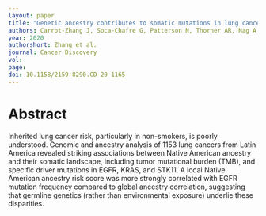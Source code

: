 ```yaml
---
layout: paper
title: "Genetic ancestry contributes to somatic mutations in lung cancers from admixed Latin American populations"
authors: Carrot-Zhang J, Soca-Chafre G, Patterson N, Thorner AR, Nag A, Watson J, Genovese G, Rodriguez J, Gelbard MK, Corrales-Rodriguez L, Mitsuishi Y, Ha G, Campbell JD, Oxnard GR, Arrieta O, Cardona AF, Gusev A, Meyerson M
year: 2020
authorshort: Zhang et al.
journal: Cancer Discovery 
vol: 
page: 
doi: 10.1158/2159-8290.CD-20-1165
---
```


# Abstract

Inherited lung cancer risk, particularly in non-smokers, is poorly understood. Genomic and ancestry analysis of 1153 lung cancers from Latin America revealed striking associations between Native American ancestry and their somatic landscape, including tumor mutational burden (TMB), and specific driver mutations in EGFR, KRAS, and STK11. A local Native American ancestry risk score was more strongly correlated with EGFR mutation frequency compared to global ancestry correlation, suggesting that germline genetics (rather than environmental exposure) underlie these disparities.
